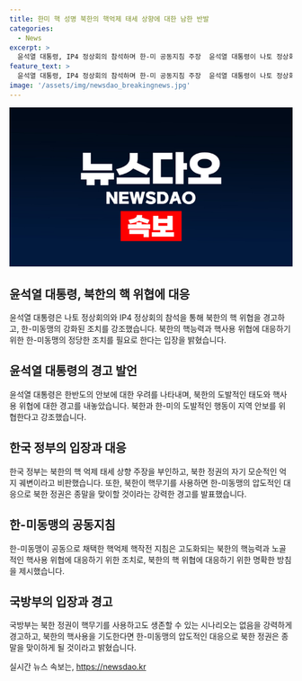```yaml
---
title: 한미 핵 성명 북한의 핵억제 태세 상향에 대한 남한 반발
categories:
  - News
excerpt: >
  윤석열 대통령, IP4 정상회의 참석하며 한-미 공동지침 주장  윤석열 대통령이 나토 정상회의 참석 후, 조 바이든 미 대통령과 한-미동맹에 대한 강력한 입장을 피력하고 있다. 이에 북한의 반응은 호응 없이 한-미의 도발적인 태도를 비난하며 지역 안보에 대한 우려를 표명하고 있다. 한국 국방부는 북한의 핵억제 태세에 대응하기 위한 한-미동맹의 조치를 강조하며 북한의 핵 위협에 대한 경고를 발표했다.
feature_text: >
  윤석열 대통령, IP4 정상회의 참석하며 한-미 공동지침 주장  윤석열 대통령이 나토 정상회의 참석 후, 조 바이든 미 대통령과 한-미동맹에 대한 강력한 입장을 피력하고 있다. 이에 북한의 반응은 호응 없이 한-미의 도발적인 태도를 비난하며 지역 안보에 대한 우려를 표명하고 있다. 한국 국방부는 북한의 핵억제 태세에 대응하기 위한 한-미동맹의 조치를 강조하며 북한의 핵 위협에 대한 경고를 발표했다.
image: '/assets/img/newsdao_breakingnews.jpg'
---
```


<p><img src="/assets/img/newsdao_breakingnews.jpg" alt="cryptoinkorea 속보" /></p>

<h2 data-ke-size="size26">윤석열 대통령, 북한의 핵 위협에 대응</h2>

<p data-ke-size="size16">윤석열 대통령은 나토 정상회의와 IP4 정상회의 참석을 통해 북한의 핵 위협을 경고하고, 한-미동맹의 강화된 조치를 강조했습니다. 북한의 핵능력과 핵사용 위협에 대응하기 위한 한-미동맹의 정당한 조치를 필요로 한다는 입장을 밝혔습니다.</p>

<h2 data-ke-size="size26">윤석열 대통령의 경고 발언</h2>

<p data-ke-size="size16">윤석열 대통령은 한반도의 안보에 대한 우려를 나타내며, 북한의 도발적인 태도와 핵사용 위협에 대한 경고를 내놓았습니다. 북한과 한-미의 도발적인 행동이 지역 안보를 위협한다고 강조했습니다.</p>

<h2 data-ke-size="size26">한국 정부의 입장과 대응</h2>

<p data-ke-size="size16">한국 정부는 북한의 핵 억제 태세 상향 주장을 부인하고, 북한 정권의 자기 모순적인 억지 궤변이라고 비판했습니다. 또한, 북한이 핵무기를 사용하면 한-미동맹의 압도적인 대응으로 북한 정권은 종말을 맞이할 것이라는 강력한 경고를 발표했습니다.</p>

<h2 data-ke-size="size26">한-미동맹의 공동지침</h2>

<p data-ke-size="size16">한-미동맹이 공동으로 채택한 핵억제 핵작전 지침은 고도화되는 북한의 핵능력과 노골적인 핵사용 위협에 대응하기 위한 조치로, 북한의 핵 위협에 대응하기 위한 명확한 방침을 제시했습니다.</p>

<h2 data-ke-size="size26">국방부의 입장과 경고</h2>

<p data-ke-size="size16">국방부는 북한 정권이 핵무기를 사용하고도 생존할 수 있는 시나리오는 없음을 강력하게 경고하고, 북한의 핵사용을 기도한다면 한-미동맹의 압도적인 대응으로 북한 정권은 종말을 맞이하게 될 것이라고 밝혔습니다.</p>
실시간 뉴스 속보는, <a href="https://newsdao.kr" rel="dofollow">https://newsdao.kr</a>


